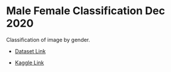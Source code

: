 # Male Female Classification Dec 2020


Classification of image by gender.

 - [Dataset Link](https://www.kaggle.com/playlist/men-women-classification)

 - [Kaggle Link](https://www.kaggle.com/tamojitdas2000/male-female-classification-dec-2020)
 
